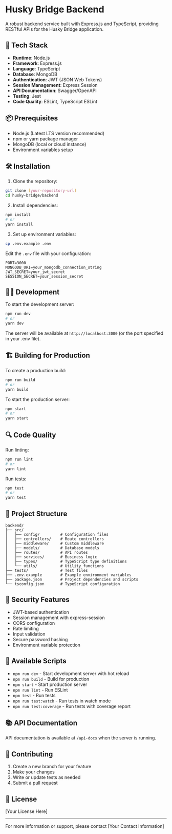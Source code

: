 # Husky Bridge Backend

A robust backend service built with Express.js and TypeScript, providing RESTful APIs for the Husky Bridge application.

## 🚀 Tech Stack

- **Runtime**: Node.js
- **Framework**: Express.js
- **Language**: TypeScript
- **Database**: MongoDB
- **Authentication**: JWT (JSON Web Tokens)
- **Session Management**: Express Session
- **API Documentation**: Swagger/OpenAPI
- **Testing**: Jest
- **Code Quality**: ESLint, TypeScript ESLint

## 📦 Prerequisites

- Node.js (Latest LTS version recommended)
- npm or yarn package manager
- MongoDB (local or cloud instance)
- Environment variables setup

## 🛠️ Installation

1. Clone the repository:
```bash
git clone [your-repository-url]
cd husky-bridge/backend
```

2. Install dependencies:
```bash
npm install
# or
yarn install
```

3. Set up environment variables:
```bash
cp .env.example .env
```
Edit the `.env` file with your configuration:
```env
PORT=3000
MONGODB_URI=your_mongodb_connection_string
JWT_SECRET=your_jwt_secret
SESSION_SECRET=your_session_secret
```

## 🏃‍♂️ Development

To start the development server:

```bash
npm run dev
# or
yarn dev
```

The server will be available at `http://localhost:3000` (or the port specified in your .env file).

## 🏗️ Building for Production

To create a production build:

```bash
npm run build
# or
yarn build
```

To start the production server:

```bash
npm start
# or
yarn start
```

## 🔍 Code Quality

Run linting:

```bash
npm run lint
# or
yarn lint
```

Run tests:

```bash
npm test
# or
yarn test
```

## 🎯 Project Structure

```
backend/
├── src/
│   ├── config/         # Configuration files
│   ├── controllers/    # Route controllers
│   ├── middleware/     # Custom middleware
│   ├── models/         # Database models
│   ├── routes/         # API routes
│   ├── services/       # Business logic
│   ├── types/          # TypeScript type definitions
│   └── utils/          # Utility functions
├── tests/              # Test files
├── .env.example        # Example environment variables
├── package.json        # Project dependencies and scripts
└── tsconfig.json       # TypeScript configuration
```

## 🔐 Security Features

- JWT-based authentication
- Session management with express-session
- CORS configuration
- Rate limiting
- Input validation
- Secure password hashing
- Environment variable protection

## 📝 Available Scripts

- `npm run dev` - Start development server with hot reload
- `npm run build` - Build for production
- `npm start` - Start production server
- `npm run lint` - Run ESLint
- `npm test` - Run tests
- `npm run test:watch` - Run tests in watch mode
- `npm run test:coverage` - Run tests with coverage report

## 📚 API Documentation

API documentation is available at `/api-docs` when the server is running.

## 🤝 Contributing

1. Create a new branch for your feature
2. Make your changes
3. Write or update tests as needed
4. Submit a pull request

## 📄 License

[Your License Here]

---

For more information or support, please contact [Your Contact Information] 